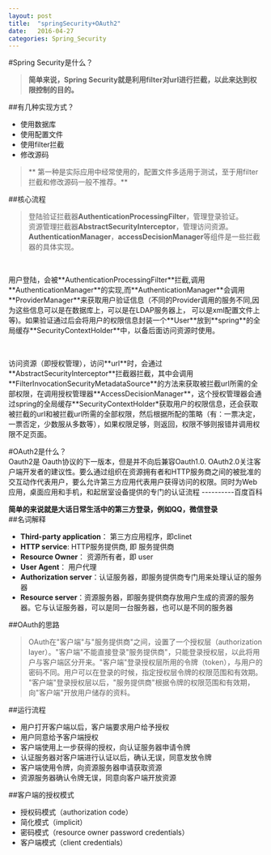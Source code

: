 ```yaml
---
layout: post
title:  "springSecurity+OAuth2"
date:   2016-04-27
categories: Spring_Security
---
```

#Spring Security是什么？
>**简单来说，Spring Security就是利用filter对url进行拦截，以此来达到权限控制的目的。**  

##有几种实现方式？  
* 使用数据库
* 使用配置文件
* 使用filter拦截
* 修改源码  
>** 第一种是实际应用中经常使用的，配置文件多适用于测试，至于用filter拦截和修改源码一般不推荐。**

##核心流程  

>登陆验证拦截器**AuthenticationProcessingFilter**，管理登录验证。  
>资源管理拦截器**AbstractSecurityInterceptor**，管理访问资源。  
>**AuthenticationManager**，**accessDecisionManager**等组件是一些拦截器的具体实现。  
<br>
<p>用户登陆，会被**AuthenticationProcessingFilter**拦截,调用**AuthenticationManager**的实现,而**AuthenticationManager**会调用**ProviderManager**来获取用户验证信息（不同的Provider调用的服务不同,因为这些信息可以是在数据库上，可以是在LDAP服务器上，
可以是xml配置文件上等)。如果验证通过后会将用户的权限信息封装一个**User**放到**spring**的全局缓存**SecurityContextHolder**中，以备后面访问资源时使用。</p>
<br>
<p>访问资源（即授权管理），访问**url**时，会通过**AbstractSecurityInterceptor**拦截器拦截，其中会调用**FilterInvocationSecurityMetadataSource**的方法来获取被拦截url所需的全部权限，在调用授权管理器**AccessDecisionManager**，这个授权管理器会通过spring的全局缓存**SecurityContextHolder*获取用户的权限信息，还会获取被拦截的url和被拦截url所需的全部权限，然后根据所配的策略（有：一票决定，一票否定，少数服从多数等），如果权限足够，则返回，权限不够则报错并调用权限不足页面。</p>





#OAuth2是什么？  
    Oauth2是 Oauth协议的下一版本，但是并不向后兼容Oauth1.0.  OAuth2.0关注客户端开发者的建议性。要么通过组织在资源拥有者和HTTP服务商之间的被批准的交互动作代表用户，要么允许第三方应用代表用户获得访问的权限。同时为Web应用，桌面应用和手机，和起居室设备提供的专门的认证流程 ----------百度百科  


**简单的来说就是大话日常生活中的第三方登录，例如QQ，微信登录**  
##名词解释  
+ **Third-party application**： 第三方应用程序，即clinet
+ **HTTP service**:  HTTP服务提供商, 即 服务提供商
+ **Resource Owner**： 资源所有者，即 user
+ **User Agent**： 用户代理
+ **Authorization server**：认证服务器，即服务提供商专门用来处理认证的服务器
+ **Resource server**：资源服务器，即服务提供商存放用户生成的资源的服务器。它与认证服务器，可以是同一台服务器，也可以是不同的服务器  

##OAuth的思路
>OAuth在"客户端"与"服务提供商"之间，设置了一个授权层（authorization layer）。"客户端"不能直接登录"服务提供商"，只能登录授权层，以此将用户与客户端区分开来。"客户端"登录授权层所用的令牌（token），与用户的密码不同。用户可以在登录的时候，指定授权层令牌的权限范围和有效期。
"客户端"登录授权层以后，"服务提供商"根据令牌的权限范围和有效期，向"客户端"开放用户储存的资料。  

##运行流程  
* 用户打开客户端以后，客户端要求用户给予授权
* 用户同意给予客户端授权
* 客户端使用上一步获得的授权，向认证服务器申请令牌
* 认证服务器对客户端进行认证以后，确认无误，同意发放令牌
* 客户端使用令牌，向资源服务器申请获取资源
* 资源服务器确认令牌无误，同意向客户端开放资源  

##客户端的授权模式
* 授权码模式（authorization code）
* 简化模式（implicit）
* 密码模式（resource owner password credentials）
* 客户端模式（client credentials）
